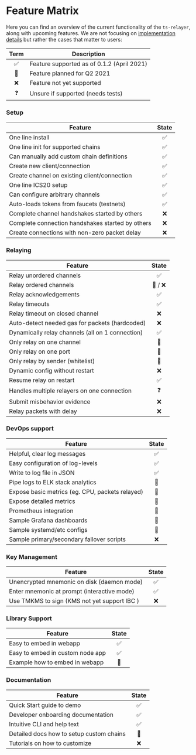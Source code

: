 # Feature Matrix

Here you can find an overview of the current functionality of the `ts-relayer`,
along with upcoming features. We are not focusing on
[implementation details](https://hermes.informal.systems/features/matrix.html)
but rather the cases that matter to users:

| Term | Description                                |
|:----:|--------------------------------------------|
|  ✅  | Feature supported as of 0.1.2 (April 2021) |
|  🚧  | Feature planned for Q2 2021                |
|  ❌  | Feature not yet supported                  |
|  ❓  | Unsure if supported (needs tests)          |

### Setup

| Feature                                         | State  |
|-------------------------------------------------|:------:|
| One line install                                |  ✅    |
| One line init for supported chains              |  ✅    |
| Can manually add custom chain definitions       |  ✅    |
| Create new client/connection                    |  ✅    |
| Create channel on existing client/connection    |  ✅    |
| One line ICS20 setup                            |  ✅    |
| Can configure arbitrary channels                |  ✅    |
| Auto-loads tokens from faucets (testnets)       |  ✅    |
| Complete channel handshakes started by others   |  ❌    |
| Complete connection handshakes started by others|  ❌    |
| Create connections with non-zero packet delay   |  ❌    |

### Relaying

| Feature                                         | State   |
|-------------------------------------------------|:-------:|
| Relay unordered channels                        |   ✅    |
| Relay ordered channels                          | 🚧 / ❌ |
| Relay acknowledgements                          |   ✅    |
| Relay timeouts                                  |   ✅    |
| Relay timeout on closed channel                 |   ❌    |
| Auto-detect needed gas for packets (hardcoded)  |   ❌    |
| Dynamically relay channels (all on 1 connection)|   ✅    |
| Only relay on one channel                       |   🚧    |
| Only relay on one port                          |   🚧    |
| Only relay by sender (whitelist)                |   🚧    |
| Dynamic config without restart                  |   ❌    |
| Resume relay on restart                         |   ✅    |
| Handles multiple relayers on one connection     |   ❓    |
| Submit misbehavior evidence                     |   ❌    |
| Relay packets with delay                        |   ❌    |

### DevOps support

| Feature                                          | State  |
|--------------------------------------------------|:------:|
| Helpful, clear log messages                      |  ✅    |
| Easy configuration of log-levels                 |  ✅    |
| Write to log file in JSON                        |  ✅    |
| Pipe logs to ELK stack analytics                 |  🚧    |
| Expose basic metrics (eg. CPU, packets relayed)  |  🚧    |
| Expose detailed metrics                          |  🚧    |
| Prometheus integration                           |  🚧    |
| Sample Grafana dashboards                        |  🚧    |
| Sample systemd/etc configs                       |  🚧    |
| Sample primary/secondary fallover scripts        |  ❌    |

### Key Management

| Feature                                          | State  |
|--------------------------------------------------|:------:|
| Unencrypted mnemonic on disk (daemon mode)       |  ✅    |
| Enter mnemonic at prompt   (interactive mode)    |  ✅    |
| Use TMKMS to sign (KMS not yet support IBC )     |  ❌    |

### Library Support

| Feature                                         | State  |
|-------------------------------------------------|:------:|
| Easy to embed in webapp                         |  ✅    |
| Easy to embed in custom node app                |  ✅    |
| Example how to embed in webapp                  |  🚧    |

### Documentation

| Feature                                         | State  |
|-------------------------------------------------|:------:|
| Quick Start guide to demo                       |  ✅    |
| Developer onboarding documentation              |  ✅    |
| Intuitive CLI and help text                     |  ✅    |
| Detailed docs how to setup custom chains        |  🚧    |
| Tutorials on how to customize                   |  ❌    |
